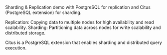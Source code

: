 Sharding & Replication demo with PostgreSQL for replication and Citus (PostgreSQL extension) for sharding.


Replication: Copying data to multiple nodes for high availability and read scalability.
Sharding: Partitioning data across nodes for write scalability and distributed storage.

Citus is a PostgreSQL extension that enables sharding and distributed query execution. 
